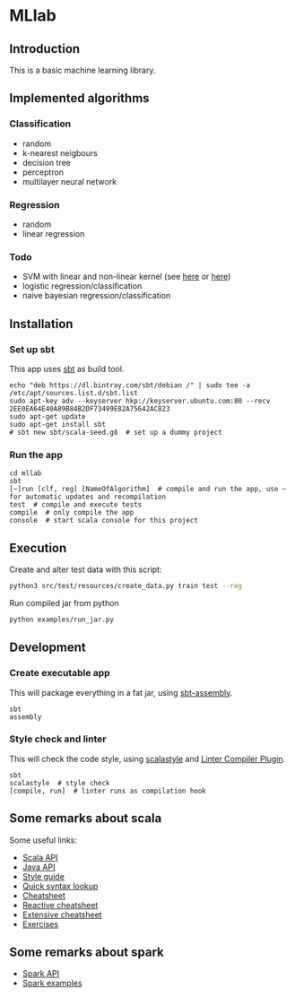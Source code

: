 # MLlab

## Introduction
This is a basic machine learning library.

## Implemented algorithms

### Classification
* random
* k-nearest neigbours
* decision tree
* perceptron
* multilayer neural network

### Regression
* random
* linear regression

### Todo
* SVM with linear and non-linear kernel (see [here](http://alex.smola.org/teaching/pune2007/pune_3.pdf) or [here](https://oceandatamining.sciencesconf.org/conference/oceandatamining/program/OBIDAM14_Canu.pdf))
* logistic regression/classification
* naive bayesian regression/classification

## Installation

### Set up sbt
This app uses [sbt](https://www.scala-sbt.org/index.html) as build tool.

```shell
echo "deb https://dl.bintray.com/sbt/debian /" | sudo tee -a /etc/apt/sources.list.d/sbt.list
sudo apt-key adv --keyserver hkp://keyserver.ubuntu.com:80 --recv 2EE0EA64E40A89B84B2DF73499E82A75642AC823
sudo apt-get update
sudo apt-get install sbt
# sbt new sbt/scala-seed.g8  # set up a dummy project
```

### Run the app
```shell
cd mllab
sbt
[~]run [clf, reg] [NameOfAlgorithm]  # compile and run the app, use ~ for automatic updates and recompilation
test  # compile and execute tests  
compile  # only compile the app
console  # start scala console for this project
```

## Execution

Create and alter test data with this script:
```bash
python3 src/test/resources/create_data.py train test --reg
```
Run compiled jar from python
```bash
python examples/run_jar.py
```

## Development

### Create executable app
This will package everything in a fat jar, using [sbt-assembly](https://github.com/sbt/sbt-assembly).

```shell
sbt
assembly
```

### Style check and linter
This will check the code style, using [scalastyle](http://www.scalastyle.org/) and [Linter Compiler Plugin](https://github.com/HairyFotr/linter).

```shell
sbt
scalastyle  # style check
[compile, run]  # linter runs as compilation hook
```

## Some remarks about scala
Some useful links:
* [Scala API](https://www.scala-lang.org/api/current/)
* [Java API](https://docs.oracle.com/javase/8/docs/api/)
* [Style guide](https://docs.scala-lang.org/style/overview.html)
* [Quick syntax lookup](https://www.tutorialspoint.com/scala/index.htm)
* [Cheatsheet](https://docs.scala-lang.org/cheatsheets/)
* [Reactive cheatsheet](https://github.com/sjuvekar/reactive-programming-scala/blob/master/ReactiveCheatSheet.md)
* [Extensive cheatsheet](https://github.com/lampepfl/progfun-wiki/blob/gh-pages/CheatSheet.md)
* [Exercises](https://www.scala-exercises.org/)

## Some remarks about spark
* [Spark API](https://spark.apache.org/docs/2.2.0/api/scala/index.html)
* [Spark examples](https://github.com/apache/spark/tree/master/examples/src/main/scala/org/apache/spark/examples)
